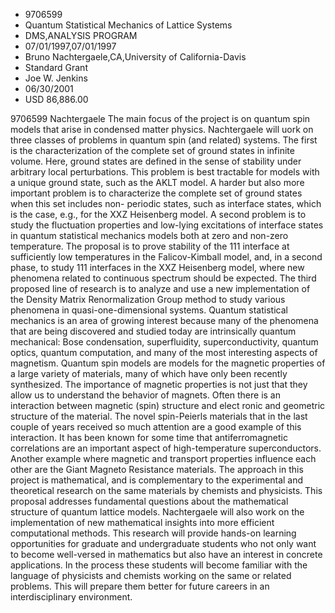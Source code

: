 
* 9706599
* Quantum Statistical Mechanics of Lattice Systems
* DMS,ANALYSIS PROGRAM
* 07/01/1997,07/01/1997
* Bruno Nachtergaele,CA,University of California-Davis
* Standard Grant
* Joe W. Jenkins
* 06/30/2001
* USD 86,886.00

9706599 Nachtergaele The main focus of the project is on quantum spin models
that arise in condensed matter physics. Nachtergaele will uork on three classes
of problems in quantum spin (and related) systems. The first is the
characterization of the complete set of ground states in infinite volume. Here,
ground states are defined in the sense of stability under arbitrary local
perturbations. This problem is best tractable for models with a unique ground
state, such as the AKLT model. A harder but also more important problem is to
characterize the complete set of ground states when this set includes non-
periodic states, such as interface states, which is the case, e.g., for the XXZ
Heisenberg model. A second problem is to study the fluctuation properties and
low-lying excitations of interface states in quantum statistical mechanics
models both at zero and non-zero temperature. The proposal is to prove stability
of the 111 interface at sufficiently low temperatures in the Falicov-Kimball
model, and, in a second phase, to study 111 interfaces in the XXZ Heisenberg
model, where new phenomena related to continuous spectrum should be expected.
The third proposed line of research is to analyze and use a new implementation
of the Density Matrix Renormalization Group method to study various phenomena in
quasi-one-dimensional systems. Quantum statistical mechanics is an area of
growing interest because many of the phenomena that are being discovered and
studied today are intrinsically quantum mechanical: Bose condensation,
superfluidity, superconductivity, quantum optics, quantum computation, and many
of the most interesting aspects of magnetism. Quantum spin models are models for
the magnetic properties of a large variety of materials, many of which have only
been recently synthesized. The importance of magnetic properties is not just
that they allow us to understand the behavior of magnets. Often there is an
interaction between magnetic (spin) structure and elect ronic and geometric
structure of the material. The novel spin-Peierls materials that in the last
couple of years received so much attention are a good example of this
interaction. It has been known for some time that antiferromagnetic correlations
are an important aspect of high-temperature superconductors. Another example
where magnetic and transport properties influence each other are the Giant
Magneto Resistance materials. The approach in this project is mathematical, and
is complementary to the experimental and theoretical research on the same
materials by chemists and physicists. This proposal addresses fundamental
questions about the mathematical structure of quantum lattice models.
Nachtergaele will also work on the implementation of new mathematical insights
into more efficient computational methods. This research will provide hands-on
learning opportunities for graduate and undergraduate students who not only want
to become well-versed in mathematics but also have an interest in concrete
applications. In the process these students will become familiar with the
language of physicists and chemists working on the same or related problems.
This will prepare them better for future careers in an interdisciplinary
environment.
